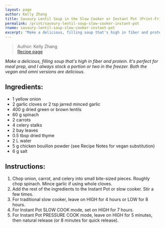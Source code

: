 ```yaml
---
layout: page
author: Kelly Zhang
title: Savoury Lentil Soup in the Slow Cooker or Instant Pot (Print-Friendly)
permalink: /print/savoury-lentil-soup-slow-cooker-instant-pot
rname: savoury-lentil-soup-slow-cooker-instant-pot
excerpt: "Make a delicious, filling soup that's high in fiber and protein. It's perfect for meal prep, and I always stock a portion or two in the freezer. Both the vegan and omni versions are delicious."
---
```


> Author: Kelly Zhang  
> [Recipe page](https://kellyzhang.me/food/recipe/{{page.rname}})

*Make a delicious, filling soup that's high in fiber and protein. It's perfect for meal prep, and I always stock a portion or two in the freezer. Both the vegan and omni versions are delicious.*

## Ingredients:

* 1 yellow onion
* 2 garlic cloves or 2 tsp jarred minced garlic
* 400 g dried green or brown lentils
* 60 g spinach
* 2 carrots
* 4 celery stalks
* 2 bay leaves
* 0.5 tbsp dried thyme
* 2 L water
* 5 g chicken bouillon powder (see Recipe Notes for vegan substitution)
* 6 g salt

## Instructions:

1. Chop onion, carrot, and celery into small bite-sized pieces. Roughly chop spinach. Mince garlic if using whole cloves.
1. Add the rest of the ingredients to the Instant Pot or slow cooker. Stir a few times.
1. For traditional slow cooker, leave on HIGH for 4 hours or LOW for 8 hours.
1. For Instant Pot SLOW COOK mode, set on HIGH for 7 hours.
1. For Instant Pot PRESSURE COOK mode, leave on HIGH for 5 minutes, then natural release (or 8 minutes for quick release).
